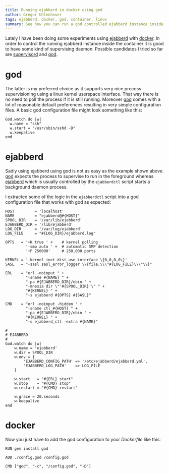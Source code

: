 ```yaml
---
title: Running ejabberd in docker using god
author: Gregor Uhlenheuer
tags: ejabberd, docker, god, container, linux
summary: See how you can run a god controlled ejabberd instance inside a docker container
---
```


Lately I have been doing some experiments using [ejabberd][ejabberd]
with [docker][docker]. In order to control the running ejabberd instance inside
the container it is good to have some kind of supervising daemon. Possible
candidates I tried so far are [supervisord][supervisord] and [god][god].


# god

The latter is my preferred choice as it supports very nice process
supervisioning using a linux kernel userspace interface. That way there is no
need to poll the process if it is still running. Moreover [god][god] comes with
a lot of reasonable default preferences resulting in very simple configuration
files. A basic god configuration file might look something like this:

~~~ {.ruby}
God.watch do |w|
  w.name = "ssh"
  w.start = "/usr/sbin/sshd -D"
  w.keepalive
end
~~~


# ejabberd

Sadly using ejabberd using god is not as easy as the example shown above.
[god][god] expects the process to supervise to run in the foreground whereas
[ejabberd][ejabberd] which is usually controlled by the `ejabberdctl` script
starts a background daemon process.

I extracted some of the logic in the `ejabberdctl` script into a god
configuration file that works with god as expected:

~~~ {.ruby}
HOST         = 'localhost'
NAME         = "ejabberd@#{HOST}"
SPOOL_DIR    = '/var/lib/ejabberd'
EJABBERD_DIR = '/lib/ejabberd'
LOG_DIR      = '/var/log/ejabberd'
LOG_FILE     = "#{LOG_DIR}/ejabberd.log"

OPTS   = '+K true ' +    # kernel polling
         '-smp auto ' +  # automatic SMP detection
         '+P 250000'     # 250,000 ports

KERNEL = '-kernel inet_dist_use_interface \{0,0,0,0\}'
SASL   = "-sasl sasl_error_logger \\{file,\\\"#{LOG_FILE}\\\"\\}"

ERL    = "erl -noinput " +
         "-sname #{NAME} " +
         "-pa #{EJABBERD_DIR}/ebin " +
         "-mnesia dir \"'#{SPOOL_DIR}'\" " +
         "#{KERNEL} " +
         "-s ejabberd #{OPTS} #{SASL}"

CMD    = "erl -noinput -hidden " +
         "-sname ctl_#{HOST} " +
         "-pa #{EJABBERD_DIR}/ebin " +
         "#{KERNEL} " +
         "-s ejabberd_ctl -extra #{NAME}"

#
# EJABBERD
#
God.watch do |w|
    w.name = 'ejabberd'
    w.dir = SPOOL_DIR
    w.env = {
        'EJABBERD_CONFIG_PATH' => '/etc/ejabberd/ejabberd.yml',
        'EJABBERD_LOG_PATH'    => LOG_FILE
    }

    w.start   = "#{ERL} start"
    w.stop    = "#{CMD} stop"
    w.restart = "#{CMD} restart"

    w.grace = 20.seconds
    w.keepalive
end
~~~


# docker

Now you just have to add the god configuration to your *Dockerfile* like this:

~~~ {.bash}
RUN gem install god

ADD ./config.god /config.god

CMD ["god", "-c", "/config.god", "-D"]
~~~

[god]: http://godrb.com/
[ejabberd]: https://www.ejabberd.im/
[supervisord]: http://supervisord.org/
[docker]: https://www.docker.com/
